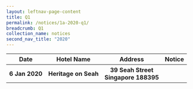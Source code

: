 ```yaml
---
layout: leftnav-page-content
title: Q1 
permalink: /notices/1a-2020-q1/
breadcrumb: Q1 
collection_name: notices
second_nav_title: "2020"
---
```


<table>
  <tr>
    <th>Date</th>
    <th>Hotel Name</th>
    <th>Address</th>
    <th>Notice</th>
  </tr> 
  <tr>
    <th>6 Jan 2020</th>
    <th>Heritage on Seah</th>
    <th>39 Seah Street <br>Singapore 188395<br></th>
    <th><a href="/files/Heritage on Seah.pdf"></th>
  </tr>
  </table>
